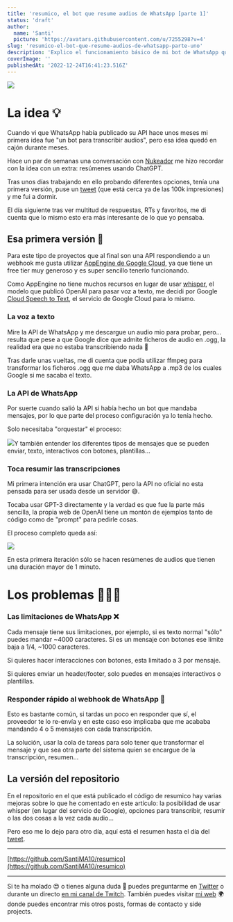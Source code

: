 ```yaml
---
title: 'resumico, el bot que resume audios de WhatsApp [parte 1]'
status: 'draft'
author:
  name: 'Santi'
  picture: 'https://avatars.githubusercontent.com/u/7255298?v=4'
slug: 'resumico-el-bot-que-resume-audios-de-whatsapp-parte-uno'
description: 'Explico el funcionamiento básico de mi bot de WhatsApp que permite transcribir y resumir mensajes de audio'
coverImage: ''
publishedAt: '2022-12-24T16:41:23.516Z'
---
```


![](/images/group-1-2x-EyNz.png)

# La idea 💡

Cuando vi que WhatsApp había publicado su API hace unos meses mi primera idea fue "un bot para transcribir audios", pero esa idea quedó en cajón durante meses.

Hace un par de semanas una conversación con [Nukeador](https://twitter.com/nukeador) me hizo recordar con la idea con un extra: resúmenes usando ChatGPT.

Tras unos días trabajando en ello probando diferentes opciones, tenía una primera versión, puse un [tweet](https://twitter.com/santima10/status/1604933925872160768) (que está cerca ya de las 100k impresiones) y me fui a dormir.

El día siguiente tras ver multitud de respuestas, RTs y favoritos, me di cuenta que lo mismo esto era más interesante de lo que yo pensaba.

## Esa primera versión 🚀

Para este tipo de proyectos que al final son una API respondiendo a un webhook me gusta utilizar [AppEngine de Google Cloud,](https://cloud.google.com/appengine) ya que tiene un free tier muy generoso y es super sencillo tenerlo funcionando.

Como AppEngine no tiene muchos recursos en lugar de usar [whisper](https://github.com/openai/whisper), el modelo que publicó OpenAI para pasar voz a texto, me decidi por Google [Cloud Speech to Text](https://cloud.google.com/speech-to-text), el servicio de Google Cloud para lo mismo.

### La voz a texto

Mire la API de WhatsApp y me descargue un audio mio para probar, pero… resulta que pese a que Google dice que admite ficheros de audio en .ogg, la realidad era que no estaba transcribiendo nada 🤦

Tras darle unas vueltas, me di cuenta que podía utilizar ffmpeg para transformar los ficheros .ogg que me daba WhatsApp a .mp3 de los cuales Google si me sacaba el texto.

### La API de WhatsApp

Por suerte cuando salió la API si había hecho un bot que mandaba mensajes, por lo que parte del proceso configuración ya lo tenía hecho.

Solo necesitaba "orquestar" el proceso:

![](/images/sin-ti-tulo-2021-03-15-1850-M1OD.png)Y también entender los diferentes tipos de mensajes que se pueden enviar, texto, interactivos con botones, plantillas…

### Toca resumir las transcripciones

Mi primera intención era usar ChatGPT, pero la API no oficial no esta pensada para ser usada desde un servidor 😅.

Tocaba usar GPT-3 directamente y la verdad es que fue la parte más sencilla, la propia web de OpenAI tiene un montón de ejemplos tanto de código como de "prompt" para pedirle cosas.

El proceso completo queda así:

![](/images/sin-ti-tulo-2021-03-15-1850-2-Q3Nz.png)

En esta primera iteración sólo se hacen resúmenes de audios que tienen una duración mayor de 1 minuto.

# **Los problemas 🤦🏻‍♂️**

### Las limitaciones de WhatsApp ❌

Cada mensaje tiene sus limitaciones, por ejemplo, si es texto normal "sólo" puedes mandar \~4000 caracteres. Si es un mensaje con botones ese límite baja a 1/4, \~1000 caracteres.

Si quieres hacer interacciones con botones, esta limitado a 3 por mensaje.

Si quieres enviar un header/footer, solo puedes en mensajes interactivos o plantillas.

### Responder rápido al webhook de WhatsApp 🏃

Esto es bastante común, si tardas un poco en responder que sí, el proveedor te lo re-envía y en este caso eso implicaba que me acababa mandando 4 o 5 mensajes con cada transcripción.

La solución, usar la cola de tareas para solo tener que transformar el mensaje y que sea otra parte del sistema quien se encargue de la transcripción, resumen…

## La versión del repositorio

En el repositorio en el que está publicado el código de resumico hay varias mejoras sobre lo que he comentado en este artículo: la posibilidad de usar whisper (en lugar del servicio de Google), opciones para transcribir, resumir o las dos cosas a la vez cada audio…

Pero eso me lo dejo para otro día, aquí está el resumen hasta el día del [tweet](https://twitter.com/santima10/status/1604933925872160768).

---

[https://github.com/SantiMA10/resumico](https://github.com/SantiMA10/resumico)

---

Si te ha molado 😍 o tienes alguna duda 🤔 puedes preguntarme en [Twitter](https://twitter.com/SantiMA10b) o durante un directo [en mi canal de Twitch](https://twitch.tv/SantiMA10). También puedes visitar [mi web](https://santiagomartin.dev/) 🌍 donde puedes encontrar mis otros posts, formas de contacto y side projects.


